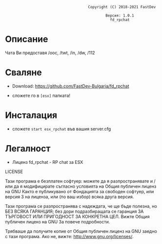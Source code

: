                                           Copyright (C) 2018-2021 FastDev

                                                  Версия: 1.0.1
                                                    fd_rpchat

# Описание
Чата Ви предоставя /ooc, /twt, /in, /dw, /112

# Сваляне
- Download: https://github.com/FastDev-Bulgaria/fd_rpchat

- сложете го в `[esx]` папката!

# Инсталация
- сложете `start esx_rpchat` във вашия server.cfg

# Легалност
- Лиценз
fd_rpchat - RP chat за ESX

LICENSE

Тази програма е безплатен софтуер: можете да я разпространявате и / или да я модифицирате съгласно условията на Общия публичен лиценз на GNU Както е публикувано от Фондацията за свободен софтуер, или версия 3 на лиценза, или (по ваш избор) всяка друга версия.

Тази програма се разпространява с надеждата, че ще бъде полезна, но БЕЗ ВСЯКА ГАРАНЦИЯ; без дори подразбиращата се гаранция ЗА ТЪРГОВОСТ ИЛИ ПРИГОДНОСТ ЗА КОНКРЕТНА ЦЕЛ. Вижте Общия публичен лиценз на GNU За повече подробности.

Трябваше да получите копие от Общия публичен лиценз на GNU заедно с тази програма. Ако не, вижте: http://www.gnu.org/licenses/.